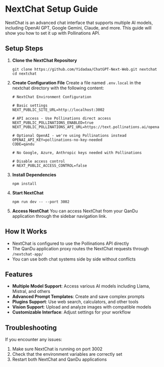 # NextChat Setup Guide

NextChat is an advanced chat interface that supports multiple AI models, including OpenAI GPT, Google Gemini, Claude, and more. This guide will show you how to set it up with Pollinations API.

## Setup Steps

1. **Clone the NextChat Repository**
   ```
   git clone https://github.com/Yidadaa/ChatGPT-Next-Web.git nextchat
   cd nextchat
   ```

2. **Create Configuration File**
   Create a file named `.env.local` in the nextchat directory with the following content:
   ```
   # NextChat Environment Configuration

   # Basic settings
   NEXT_PUBLIC_SITE_URL=http://localhost:3002

   # API access - Use Pollinations direct access
   NEXT_PUBLIC_POLLINATIONS_ENABLED=true
   NEXT_PUBLIC_POLLINATIONS_API_URL=https://text.pollinations.ai/openai

   # Optional OpenAI - we're using Pollinations instead
   OPENAI_API_KEY=pollinations-no-key-needed
   CODE=qandu

   # No Google, Azure, Anthropic keys needed with Pollinations

   # Disable access control
   # NEXT_PUBLIC_ACCESS_CONTROL=false
   ```

3. **Install Dependencies**
   ```
   npm install
   ```

4. **Start NextChat**
   ```
   npm run dev -- --port 3002
   ```

5. **Access NextChat**
   You can access NextChat from your QanDu application through the sidebar navigation link.

## How It Works

- NextChat is configured to use the Pollinations API directly
- The QanDu application proxy routes the NextChat requests through `/nextchat-app/`
- You can use both chat systems side by side without conflicts

## Features

- **Multiple Model Support**: Access various AI models including Llama, Mistral, and others
- **Advanced Prompt Templates**: Create and save complex prompts
- **Plugins Support**: Use web search, calculators, and other tools
- **Vision Support**: Upload and analyze images with compatible models
- **Customizable Interface**: Adjust settings for your workflow

## Troubleshooting

If you encounter any issues:

1. Make sure NextChat is running on port 3002
2. Check that the environment variables are correctly set
3. Restart both NextChat and QanDu applications 